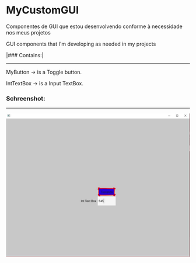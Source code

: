 # MyCustomGUI

Componentes de GUI que estou desenvolvendo conforme à necessidade nos meus projetos

GUI components that I'm developing as needed in my projects



|### Contains:|
____________________________
MyButton    -> is a Toggle button.

IntTextBox  -> is a Input TextBox.



### Schreenshot:
____________________________
![alt text](https://github.com/EduardoKarakawa/MyCustomGUI/blob/master/screenshot.JPG)
